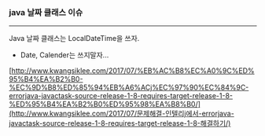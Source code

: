 ### java 날짜 클래스 이슈

<hr>

Java 날짜 클래스는 LocalDateTime을 쓰자.

- Date, Calender는 쓰지말자...



[http://www.kwangsiklee.com/2017/07/%EB%AC%B8%EC%A0%9C%ED%95%B4%EA%B2%B0-%EC%9D%B8%ED%85%94%EB%A6%ACj%EC%97%90%EC%84%9C-errorjava-javactask-source-release-1-8-requires-target-release-1-8-%ED%95%B4%EA%B2%B0%ED%95%98%EA%B8%B0/](http://www.kwangsiklee.com/2017/07/문제해결-인텔리j에서-errorjava-javactask-source-release-1-8-requires-target-release-1-8-해결하기/)



